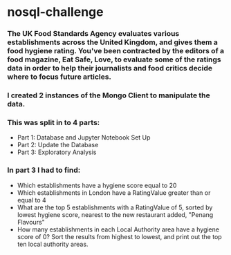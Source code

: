 # nosql-challenge

### The UK Food Standards Agency evaluates various establishments across the United Kingdom, and gives them a food hygiene rating. You've been contracted by the editors of a food magazine, Eat Safe, Love, to evaluate some of the ratings data in order to help their journalists and food critics decide where to focus future articles.

### I created 2 instances of the Mongo Client to manipulate the data.

### This was split in to 4 parts:
- Part 1: Database and Jupyter Notebook Set Up
- Part 2: Update the Database
- Part 3: Exploratory Analysis

### In part 3 I had to find:
- Which establishments have a hygiene score equal to 20
- Which establishments in London have a RatingValue greater than or equal to 4
- What are the top 5 establishments with a RatingValue of 5, sorted by lowest hygiene score, nearest to the new restaurant added, "Penang Flavours"
- How many establishments in each Local Authority area have a hygiene score of 0? Sort the results from highest to lowest, and print out the top ten local authority areas. 

